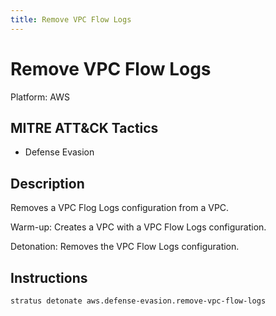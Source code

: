 ```yaml
---
title: Remove VPC Flow Logs
---
```


# Remove VPC Flow Logs 

Platform: AWS

## MITRE ATT&CK Tactics


- Defense Evasion

## Description


Removes a VPC Flog Logs configuration from a VPC.

Warm-up: Creates a VPC with a VPC Flow Logs configuration.

Detonation: Removes the VPC Flow Logs configuration.


## Instructions

```bash title="Detonate with Stratus Red Team"
stratus detonate aws.defense-evasion.remove-vpc-flow-logs
```